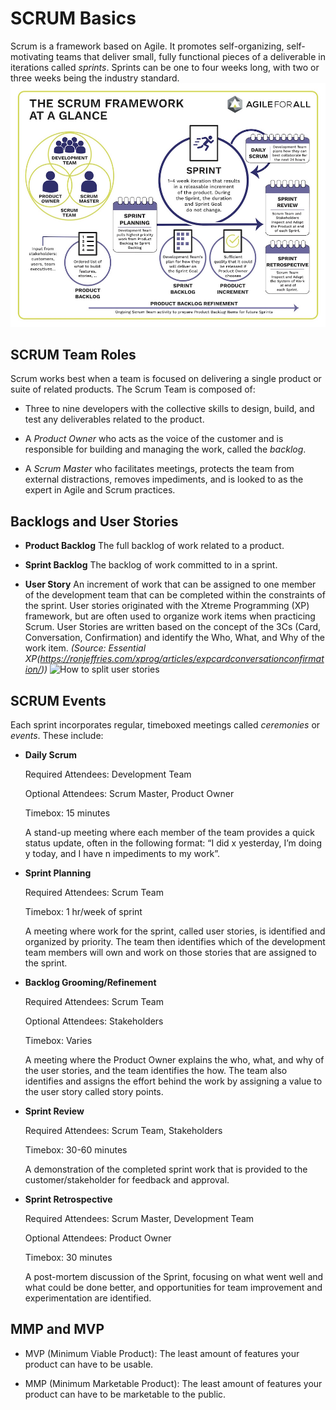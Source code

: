 # SCRUM Basics

Scrum is a framework based on Agile. It promotes self-organizing, self-motivating teams that deliver small, fully functional pieces of a deliverable in iterations called _sprints_. Sprints can be one to four weeks long, with two or three weeks being the industry standard.
![Scrum framework at a glance](scrumframeworkAFA.jpg)

## SCRUM Team Roles

Scrum works best when a team is focused on delivering a single product or suite of related products. The Scrum Team is composed of:

- Three to nine developers with the collective skills to design, build, and test any deliverables related to the product.

- A _Product Owner_ who acts as the voice of the customer and is responsible for building and managing the work, called the _backlog_.

- A _Scrum Master_ who facilitates meetings, protects the team from external distractions, removes impediments, and is looked to as the expert in Agile and Scrum practices.

## Backlogs and User Stories

- **Product Backlog**
  The full backlog of work related to a product.

- **Sprint Backlog**
  The backlog of work committed to in a sprint.

- **User Story**
  An increment of work that can be assigned to one member of the development team that can be completed within the constraints of the sprint. User stories originated with the Xtreme Programming (XP) framework, but are often used to organize work items when practicing Scrum. User Stories are written based on the concept of the 3Cs (Card, Conversation, Confirmation) and identify the Who, What, and Why of the work item. _(Source: Essential XP(https://ronjeffries.com/xprog/articles/expcardconversationconfirmation/))_
  ![How to split user stories](splittingusAFA.png)


## SCRUM Events

Each sprint incorporates regular, timeboxed meetings called _ceremonies_ or _events_. These include:

- **Daily Scrum**


  Required Attendees: Development Team

  Optional Attendees: Scrum Master, Product Owner

  Timebox: 15 minutes

  A stand-up meeting where each member of the team provides a quick status update, often in the following format: “I did x yesterday, I’m doing y today, and I have n impediments to my work”.

- **Sprint Planning**

  Required Attendees: Scrum Team

  Timebox: 1 hr/week of sprint

  A meeting where work for the sprint, called user stories, is identified and organized by priority. The team then identifies which of the development team members will own and work on those stories that are assigned to the sprint.

- **Backlog Grooming/Refinement**


  Required Attendees: Scrum Team

  Optional Attendees: Stakeholders

  Timebox: Varies

  A meeting where the Product Owner explains the who, what, and why of the user stories, and the team identifies the how. The team also identifies and assigns the effort behind the work by assigning a value to the user story called story points.

- **Sprint Review**


  Required Attendees: Scrum Team, Stakeholders

  Timebox: 30-60 minutes

  A demonstration of the completed sprint work that is provided to the customer/stakeholder for feedback and approval.

- **Sprint Retrospective**


  Required Attendees: Scrum Master, Development Team

  Optional Attendees: Product Owner

  Timebox: 30 minutes

  A post-mortem discussion of the Sprint, focusing on what went well and what could be done better, and opportunities for team improvement and experimentation are identified.

## MMP and MVP

- MVP (Minimum Viable Product):
The least amount of features your product can have to be usable.

- MMP (Minimum Marketable Product):
The least amount of features your product can have to be marketable to the public.